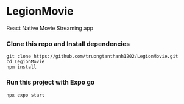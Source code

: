 # LegionMovie
React Native Movie Streaming app

### Clone this repo and Install dependencies
```
git clone https://github.com/truongtanthanh1202/LegionMovie.git
cd LegionMovie
npm install
```
### Run this project with Expo go
```
npx expo start
```
